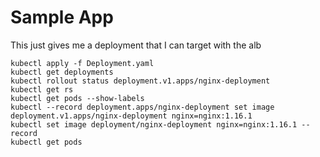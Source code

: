 # Sample App

This just gives me a deployment that I can target with the alb

```
kubectl apply -f Deployment.yaml
kubectl get deployments
kubectl rollout status deployment.v1.apps/nginx-deployment
kubectl get rs
kubectl get pods --show-labels
kubectl --record deployment.apps/nginx-deployment set image deployment.v1.apps/nginx-deployment nginx=nginx:1.16.1
kubectl set image deployment/nginx-deployment nginx=nginx:1.16.1 --record
kubectl get pods
```
